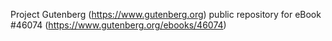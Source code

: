 Project Gutenberg (https://www.gutenberg.org) public repository for eBook #46074 (https://www.gutenberg.org/ebooks/46074)
